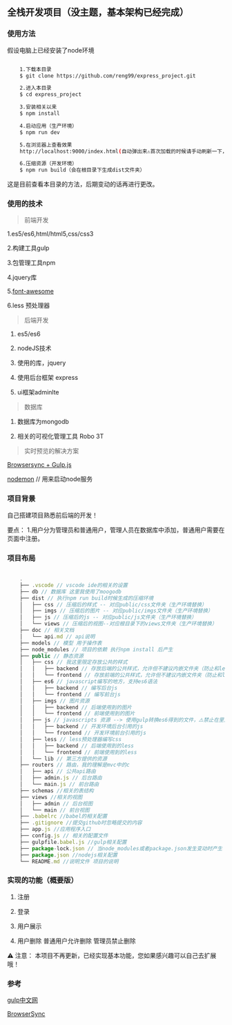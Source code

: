 ## 全栈开发项目（没主题，基本架构已经完成）

### 使用方法

假设电脑上已经安装了node环境

```bash

    1.下载本目录
    $ git clone https://github.com/reng99/express_project.git

    2.进入本目录
    $ cd express_project

    3.安装相关以来
    $ npm install

    4.启动应用（生产环境）
    $ npm run dev

    5.在浏览器上查看效果
    http://localhost:9000/index.html(自动弹出来⚠️首次加载的时候请手动刷新一下，因为加载慢)

    6.压缩资源（开发环境）
    $ npm run build（会在根目录下生成dist文件夹）


```

这是目前查看本目录的方法，后期变动的话再进行更改。

### 使用的技术

> 前端开发

1.es5/es6,html/html5,css/css3

2.构建工具gulp

3.包管理工具npm

4.jquery库

5.[font-awesome](http://fontawesome.dashgame.com/)

6.less 预处理器

> 后端开发

1. es5/es6

2. nodeJS技术

3. 使用的库，jquery

4. 使用后台框架 express

5. ui框架adminlte


> 数据库

1. 数据库为mongodb

2. 相关的可视化管理工具 Robo 3T


> 实时预览的解决方案

[Browsersync + Gulp.js](https://browsersync.io/docs/gulp)

[nodemon](https://nodemon.io/) // 用来启动node服务



### 项目背景

自己搭建项目熟悉前后端的开发！

要点：
1.用户分为管理员和普通用户，管理人员在数据库中添加，普通用户需要在页面中注册。

### 项目布局

```javascript

    .
    ├── .vscode // vscode ide的相关的设置
    ├── db // 数据库 这里我使用了moogodb
    ├── dist // 执行npm run build时候生成的压缩环境   
    │   ├── css // 压缩后的样式 -- 对应public/css文件夹（生产环境替换）
    │   ├── imgs // 压缩后的图片 -- 对应public/imgs文件夹（生产环境替换） 
    │   ├── js // 压缩后的js -- 对应public/js文件夹（生产环境替换）
    │   └── views // 压缩后的视图--对应根目录下的views文件夹（生产环境替换）
    ├── doc // 相关文档
    │   └── api.md // api说明
    ├── models // 模型 用于操作表
    ├── node_modules // 项目的依赖 执行npm install 后产生
    ├── public // 静态资源
    │   ├── css // 我这里限定存放公共的样式
    │   │   ├── backend // 存放后端的公共样式，允许但不建议内嵌文件夹（防止和less生成的文件产生冲突）
    │   │   └── frontend // 存放前端的公共样式，允许但不建议内嵌文件夹（防止和less生成的文件产生冲突）
    │   ├── es6 // javascript编写的地方，支持es6语法
    │   │   ├── backend // 编写后台js
    │   │   └── frontend // 编写前台js    
    │   ├── imgs // 图片资源
    │   │   ├── backend // 后端使用到的图片
    │   │   └── frontend // 前端使用到的图片
    │   ├── js // javascripts 资源 --> 使用gulp转换es6得到的文件，⚠️禁止在里面进行编写（npm run dev后产生）
    │   │   ├── backend // 开发环境后台引用的js
    │   │   └── frontend // 开发环境前台引用的js    
    │   ├── less // less预处理器编写css
    │   │   ├── backend // 后端使用到的less
    │   │   └── frontend // 前端使用到的less  
    │   └── lib // 第三方提供的资源   
    ├── routers // 路由，我的理解是mvc中的c
    │   ├── api // 公共api路由
    │   ├── admin.js // 后台路由
    │   └── main.js // 前台路由
    ├── schemas //相关的表结构 
    ├── views //相关的视图 
    │   ├── admin // 后台视图
    │   └── main // 前台视图
    ├── .babelrc //babel的相关配置 
    ├── .gitignore //提交github时忽略提交的内容 
    ├── app.js //应用程序入口
    ├── config.js // 相关的配置文件
    ├── gulpfile.babel.js //gulp相关配置
    ├── package-lock.json // 当node_modules或者package.json发生变动时产生
    ├── package.json //nodejs相关配置
    └── README.md //说明文件 项目的说明

```

### 实现的功能（概要版）

1. 注册

2. 登录

3. 用户展示

4. 用户删除
    普通用户允许删除
    管理员禁止删除


⚠️ 注意： 本项目不再更新，已经实现基本功能，您如果感兴趣可以自己去扩展哦！

### 参考

[gulp中文网](http://www.gulpjs.com.cn/)

[BrowserSync](https://browsersync.io/) 


